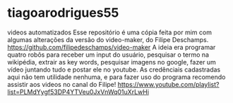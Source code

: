 # tiagoarodrigues55
videos automatizados
Esse repositório é uma cópia feita por mim com algumas alterações da versão do video-maker, do Filipe Deschamps. https://github.com/filipedeschamps/video-maker
A ideia era programar quatro robôs para receber um input do usuário, pesquisar o termo na wikipédia, extrair as key words, pesquisar imagens no google, fazer um vídeo juntando tudo e postar ele no youtube. 
As credênciais cadastradas aqui não tem utilidade nenhuma, e para fazer uso do programa recomendo assistir aos videos no canal do Filipe! https://www.youtube.com/playlist?list=PLMdYygf53DP4YTVeu0JxVnWq01uXrLwHi
